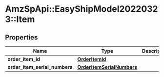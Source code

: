 # AmzSpApi::EasyShipModel20220323::Item

## Properties
Name | Type | Description | Notes
------------ | ------------- | ------------- | -------------
**order_item_id** | [**OrderItemId**](OrderItemId.md) |  | [optional] 
**order_item_serial_numbers** | [**OrderItemSerialNumbers**](OrderItemSerialNumbers.md) |  | [optional] 

